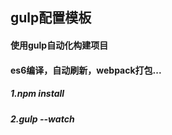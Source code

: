 ## gulp配置模板

#### 使用gulp自动化构建项目

#### es6编译，自动刷新，webpack打包...

##### 1.npm install
##### 2.gulp --watch
